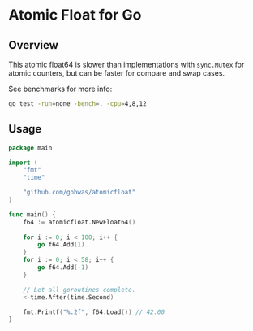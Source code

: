 # Atomic Float for Go

## Overview

This atomic float64 is slower than implementations with `sync.Mutex` for atomic
counters, but can be faster for compare and swap cases.

See benchmarks for more info:

```bash
go test -run=none -bench=. -cpu=4,8,12
```

## Usage

```go
package main

import (
	"fmt"
	"time"

	"github.com/gobwas/atomicfloat"
)

func main() {
	f64 := atomicfloat.NewFloat64()
	
	for i := 0; i < 100; i++ {
		go f64.Add(1)
	}
	for i := 0; i < 58; i++ {
		go f64.Add(-1)
	}

	// Let all goroutines complete.
	<-time.After(time.Second)

	fmt.Printf("%.2f", f64.Load()) // 42.00
}
```
